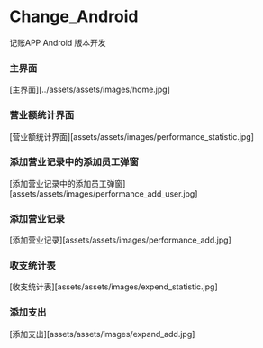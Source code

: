 # Change_Android
记账APP Android 版本开发
### 主界面
[主界面][../assets/assets/images/home.jpg]

### 营业额统计界面
[营业额统计界面][assets/assets/images/performance_statistic.jpg]

### 添加营业记录中的添加员工弹窗
[添加营业记录中的添加员工弹窗][assets/assets/images/performance_add_user.jpg]

### 添加营业记录
[添加营业记录][assets/assets/images/performance_add.jpg]

### 收支统计表
[收支统计表][assets/assets/images/expend_statistic.jpg]

### 添加支出
[添加支出][assets/assets/images/expand_add.jpg]
